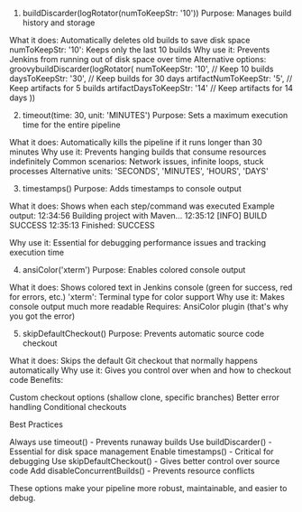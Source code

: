 1. buildDiscarder(logRotator(numToKeepStr: '10'))
Purpose: Manages build history and storage

What it does: Automatically deletes old builds to save disk space
numToKeepStr: '10': Keeps only the last 10 builds
Why use it: Prevents Jenkins from running out of disk space over time
Alternative options:
groovybuildDiscarder(logRotator(
    numToKeepStr: '10',        // Keep 10 builds
    daysToKeepStr: '30',       // Keep builds for 30 days
    artifactNumToKeepStr: '5', // Keep artifacts for 5 builds
    artifactDaysToKeepStr: '14' // Keep artifacts for 14 days
))


2. timeout(time: 30, unit: 'MINUTES')
Purpose: Sets a maximum execution time for the entire pipeline

What it does: Automatically kills the pipeline if it runs longer than 30 minutes
Why use it: Prevents hanging builds that consume resources indefinitely
Common scenarios: Network issues, infinite loops, stuck processes
Alternative units: 'SECONDS', 'MINUTES', 'HOURS', 'DAYS'

3. timestamps()
Purpose: Adds timestamps to console output

What it does: Shows when each step/command was executed
Example output:
12:34:56  Building project with Maven...
12:35:12  [INFO] BUILD SUCCESS
12:35:13  Finished: SUCCESS

Why use it: Essential for debugging performance issues and tracking execution time

4. ansiColor('xterm')
Purpose: Enables colored console output

What it does: Shows colored text in Jenkins console (green for success, red for errors, etc.)
'xterm': Terminal type for color support
Why use it: Makes console output much more readable
Requires: AnsiColor plugin (that's why you got the error)

5. skipDefaultCheckout()
Purpose: Prevents automatic source code checkout

What it does: Skips the default Git checkout that normally happens automatically
Why use it: Gives you control over when and how to checkout code
Benefits:

Custom checkout options (shallow clone, specific branches)
Better error handling
Conditional checkouts

Best Practices

Always use timeout() - Prevents runaway builds
Use buildDiscarder() - Essential for disk space management
Enable timestamps() - Critical for debugging
Use skipDefaultCheckout() - Gives better control over source code
Add disableConcurrentBuilds() - Prevents resource conflicts

These options make your pipeline more robust, maintainable, and easier to debug.